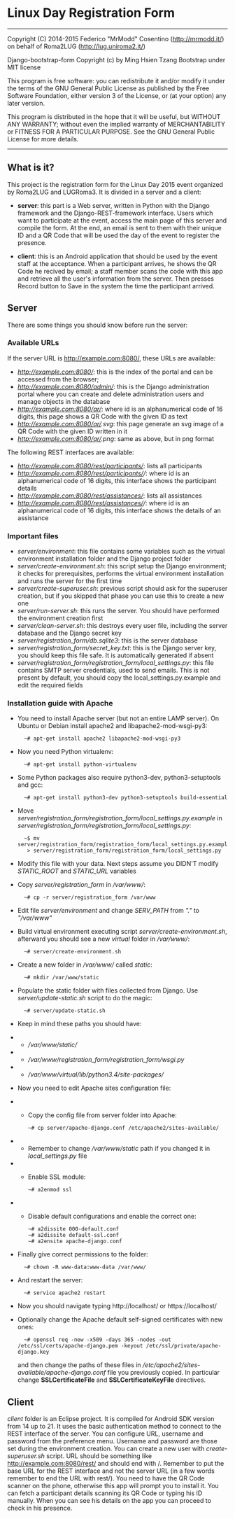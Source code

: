# Linux Day Registration Form

---------------------------------------------------------------------

Copyright (C) 2014-2015 Federico "MrModd" Cosentino (http://mrmodd.it/)
on behalf of Roma2LUG (http://lug.uniroma2.it/)

Django-bootstrap-form Copyright (c) by Ming Hsien Tzang
Bootstrap under MIT license

This program is free software: you can redistribute it and/or modify
it under the terms of the GNU General Public License as published by
the Free Software Foundation, either version 3 of the License, or
(at your option) any later version.

This program is distributed in the hope that it will be useful,
but WITHOUT ANY WARRANTY; without even the implied warranty of
MERCHANTABILITY or FITNESS FOR A PARTICULAR PURPOSE.  See the
GNU General Public License for more details.

---------------------------------------------------------------------

## What is it?

This project is the registration form for the Linux Day 2015 event organized
by Roma2LUG and LUGRoma3. It is divided in a server and a client:

- **server**: this part is a Web server, written in Python with the Django
  framework and the Django-REST-framework interface. Users which want to
  participate at the event, access the main page of this server and compile
  the form. At the end, an email is sent to them with their unique ID and
  a QR Code that will be used the day of the event to register the presence.

- **client**: this is an Android application that should be used by the event
  staff at the acceptance. When a participant arrives, he shows the QR Code
  he recived by email; a staff member scans the code with this app and retrieve
  all the user's information from the server. Then presses Record button to
  Save in the system the time the participant arrived.

## Server

There are some things you should know before run the server:

### Available URLs

If the server URL is http://example.com:8080/, these URLs are available:

- *http://example.com:8080/*: this is the index of the portal and can be accessed
  from the browser;
- *http://example.com:8080/admin/*: this is the Django administration portal
  where you can create and delete administration users and manage objects
  in the database
- *http://example.com:8080/qr/<id>*: where id is an alphanumerical code
  of 16 digits, this page shows a QR Code with the given ID as text
- *http://example.com:8080/qr/<id>.svg*: this page generate an svg image of
  a QR Code with the given ID written in it
- *http://example.com:8080/qr/<id>.png*: same as above, but in png format

The following REST interfaces are available:

- *http://example.com:8080/rest/participants/*: lists all participants
- *http://example.com:8080/rest/participants/<id>/*: where id is an alphanumerical code
  of 16 digits, this interface shows the participant details
- *http://example.com:8080/rest/assistances/*: lists all assistances
- *http://example.com:8080/rest/assistances/<id>/*: where id is an alphanumerical code
  of 16 digits, this interface shows the details of an assistance

### Important files

- *server/environment*: this file contains some variables such as the virtual
  environment installation folder and the Django project folder
- *server/create-environment.sh*: this script setup the Django environment;
  it checks for prerequisites, performs the virtual environment installation
  and runs the server for the first time
- *server/create-superuser.sh*: previous script should ask for the superuser
  creation, but if you skipped that phase you can use this to create a new one
- *server/run-server.sh*: this runs the server. You should have performed the
  environment creation first
- *server/clean-server.sh*: this destroys every user file, including the server
  database and the Django secret key
- *server/registration_form/db.sqlite3*: this is the server database
- *server/registration_form/secret_key.txt*: this is the Django server key, you
  should keep this file safe. It is automatically generated if absent
- *server/registration_form/registration_form/local_settings.py*: this file contains
  SMTP server credentials, used to send emails. This is not present by default, you
  should copy the local_settings.py.example and edit the required fields

### Installation guide with Apache

- You need to install Apache server (but not an entire LAMP server). On Ubuntu or Debian
  install apache2 and libapache2-mod-wsgi-py3:

		~# apt-get install apache2 libapache2-mod-wsgi-py3

- Now you need Python virtualenv:

		~# apt-get install python-virtualenv

- Some Python packages also require python3-dev, python3-setuptools and gcc:

		~# apt-get install python3-dev python3-setuptools build-essential

- Move *server/registration_form/registration_form/local_settings.py.example* in
  *server/registration_form/registration_form/local_settings.py*:

		~$ mv server/registration_form/registration_form/local_settings.py.example\
		 > server/registration_form/registration_form/local_settings.py

- Modify this file with your data. Next steps assume you DIDN'T modify *STATIC_ROOT* and
  *STATIC_URL* variables

- Copy *server/registration_form* in */var/www/*:

		~# cp -r server/registration_form /var/www

- Edit file *server/environment* and change *SERV_PATH* from *"."* to *"/var/www"*
- Build virtual environment executing script *server/create-environment.sh*, afterward you
  should see a new *virtual* folder in */var/www/*:

		~# server/create-environment.sh

- Create a new folder in */var/www/* called *static*:

		~# mkdir /var/www/static

- Populate the static folder with files collected from Django. Use
  *server/update-static.sh* script to do the magic:

		~# server/update-static.sh

- Keep in mind these paths you should have:
- - */var/www/static/*
- - */var/www/registration_form/registration_form/wsgi.py*
- - */var/www/virtual/lib/python3.4/site-packages/*

- Now you need to edit Apache sites configuration file:
- - Copy the config file from server folder into Apache:

		~# cp server/apache-django.conf /etc/apache2/sites-available/

- - Remember to change */var/www/static* path if you changed it in *local_settings.py* file
- - Enable SSL module:

		~# a2enmod ssl

- - Disable default configurations and enable the correct one:

		~# a2dissite 000-default.conf
		~# a2dissite default-ssl.conf
		~# a2ensite apache-django.conf

- Finally give correct permissions to the folder:

		~# chown -R www-data:www-data /var/www/

- And restart the server:

		~# service apache2 restart

- Now you should navigate typing http://localhost/ or https://localhost/

- Optionally change the Apache default self-signed certificates with new ones:

		~# openssl req -new -x509 -days 365 -nodes -out /etc/ssl/certs/apache-django.pem -keyout /etc/ssl/private/apache-django.key

  and then change the paths of these files in */etc/apache2/sites-available/apache-django.conf* file you previously
  copied. In particular change **SSLCertificateFile** and **SSLCertificateKeyFile** directives.

## Client

*client* folder is an Eclipse project. It is compiled for Android SDK version from 14
up to 21. It uses the basic authentication method to connect to the REST interface
of the server. You can configure URL, username and password from the preference menu.
Username and password are those set during the environment creation. You can create
a new user with *create-superuser.sh* script. URL should be something like
http://example.com:8080/rest/ and should end with /. Remember to put the base URL for
the REST interface and not the server URL (in a few words remember to end the URL with
rest/).
You need to have the QR Code scanner on the phone, otherwise this app will prompt you
to install it.
You can fetch a participant details scanning its QR Code or typing his ID manually.
When you can see his details on the app you can proceed to check in his presence.


